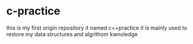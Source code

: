 # c-practice
this is my first origin repository
it named c++practice
it is mainly used to restore my data structures and algrithom kwnoledge
